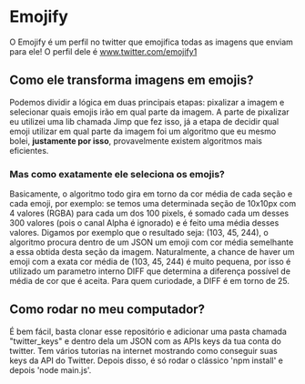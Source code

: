 # Emojify 

O Emojify é um perfil no twitter que emojifica todas as imagens que enviam para ele! O perfil dele é www.twitter.com/emojify1

## Como ele transforma imagens em emojis?
Podemos dividir a lógica em duas principais etapas: pixalizar a imagem e selecionar quais emojis irão em qual parte da imagem. A parte de pixalizar eu utilizei uma lib chamada Jimp que fez isso, já a etapa de decidir qual emoji utilizar em qual parte da imagem foi um algoritmo que eu mesmo bolei, **justamente por isso**, provavelmente existem algoritmos mais eficientes.

### Mas como exatamente ele seleciona os emojis?
Basicamente, o algoritmo todo gira em torno da cor média de cada seção e cada emoji, por exemplo: se temos uma determinada seção de 10x10px com 4 valores (RGBA) para cada um dos 100 pixels, é somado cada um desses 300 valores (pois o canal Alpha é ignorado) e é feito uma média desses valores. Digamos por exemplo que o resultado seja: (103, 45, 244), o algoritmo procura dentro de um JSON um emoji com cor média semelhante a essa obtida desta seção da imagem. Naturalmente, a chance de haver um emoji com a exata cor média de (103, 45, 244) é muito pequena, por isso é utilizado um parametro interno DIFF que determina a diferença possível de média de cor que é aceita. Para quem curiodade, a DIFF é em torno de 25.

## Como rodar no meu computador?
É bem fácil, basta clonar esse repositório e adicionar uma pasta chamada "twitter_keys" e dentro dela um JSON com as APIs keys da tua conta do twitter. Tem vários tutorias na internet mostrando como conseguir suas keys da API do Twitter.
Depois disso, é só rodar o clássico 'npm install' e depois 'node main.js'.
